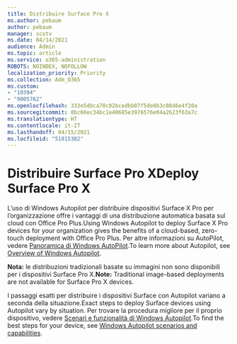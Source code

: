 ```yaml
---
title: Distribuire Surface Pro X
ms.author: pebaum
author: pebaum
manager: scotv
ms.date: 04/14/2021
audience: Admin
ms.topic: article
ms.service: o365-administration
ROBOTS: NOINDEX, NOFOLLOW
localization_priority: Priority
ms.collection: Adm_O365
ms.custom:
- "10394"
- "9005762"
ms.openlocfilehash: 333e5dbca70c02bcedbb07f5de0b3c08d6e4f20a
ms.sourcegitcommit: 8bc60ec34bc1e40685e3976576e04a2623f63a7c
ms.translationtype: HT
ms.contentlocale: it-IT
ms.lasthandoff: 04/15/2021
ms.locfileid: "51815382"
---
```

# <a name="deploy-surface-pro-x"></a><span data-ttu-id="a1781-102">Distribuire Surface Pro X</span><span class="sxs-lookup"><span data-stu-id="a1781-102">Deploy Surface Pro X</span></span>

<span data-ttu-id="a1781-103">L’uso di Windows Autopilot per distribuire dispositivi Surface X Pro per l’organizzazione offre i vantaggi di una distribuzione automatica basata sul cloud con Office Pro Plus.</span><span class="sxs-lookup"><span data-stu-id="a1781-103">Using Windows Autopilot to deploy Surface X Pro devices for your organization gives the benefits of a cloud-based, zero-touch deployment with Office Pro Plus.</span></span> <span data-ttu-id="a1781-104">Per altre informazioni su AutoPilot, vedere [Panoramica di Windows AutoPilot](https://docs.microsoft.com/mem/autopilot/windows-autopilot).</span><span class="sxs-lookup"><span data-stu-id="a1781-104">To learn more about Autopilot, see [Overview of Windows Autopilot](https://docs.microsoft.com/mem/autopilot/windows-autopilot).</span></span>

<span data-ttu-id="a1781-105">**Nota:** le distribuzioni tradizionali basate su immagini non sono disponibili per i dispositivi Surface Pro X.</span><span class="sxs-lookup"><span data-stu-id="a1781-105">**Note:** Traditional image-based deployments are not available for Surface Pro X devices.</span></span>

<span data-ttu-id="a1781-106">I passaggi esatti per distribuire i dispositivi Surface con Autopilot variano a seconda della situazione.</span><span class="sxs-lookup"><span data-stu-id="a1781-106">Exact steps to deploy Surface devices using Autopilot vary by situation.</span></span> <span data-ttu-id="a1781-107">Per trovare la procedura migliore per il proprio dispositivo, vedere [Scenari e funzionalità di Windows Autopilot](https://docs.microsoft.com/mem/autopilot/windows-autopilot-scenarios).</span><span class="sxs-lookup"><span data-stu-id="a1781-107">To find the best steps for your device, see [Windows Autopilot scenarios and capabilities](https://docs.microsoft.com/mem/autopilot/windows-autopilot-scenarios).</span></span>


